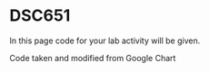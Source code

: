 # DSC651

In this page code for your lab activity will be given.

Code taken and modified from Google Chart
